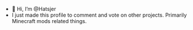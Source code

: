 - 👋 Hi, I’m @Hatsjer
- I just made this profile to comment and vote on other projects. Primarily Minecraft mods related things. 

<!---
Hatsjer/Hatsjer is a ✨ special ✨ repository because its `README.md` (this file) appears on your GitHub profile.
You can click the Preview link to take a look at your changes.
--->

